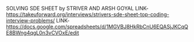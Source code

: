 SOLVING  SDE SHEET by STRIVER AND ARSH GOYAL
LINK- https://takeuforward.org/interviews/strivers-sde-sheet-top-coding-interview-problems/
LINK- https://docs.google.com/spreadsheets/d/1MGVBJ8HkRbCnU6EQASjJKCqQE8BWng4qgL0n3vCVOxE/edit
